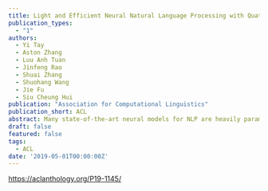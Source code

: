 ```yaml
---
title: Light and Efficient Neural Natural Language Processing with Quaternion Networks
publication_types:
  - "1"
authors:
  - Yi Tay
  - Aston Zhang
  - Luu Anh Tuan
  - Jinfeng Rao
  - Shuai Zhang
  - Shuohang Wang
  - Jie Fu
  - Siu Cheung Hui
publication: "Association for Computational Linguistics"
publication_short: ACL
abstract: Many state-of-the-art neural models for NLP are heavily parameterized and thus memory inefficient. This paper proposes a series of lightweight and memory efficient neural architectures for a potpourri of natural language processing (NLP) tasks. To this end, our models exploit computation using Quaternion algebra and hypercomplex spaces, enabling not only expressive inter-component interactions but also significantly (75%) reduced parameter size due to lesser degrees of freedom in the Hamilton product. We propose Quaternion variants of models, giving rise to new architectures such as the Quaternion attention Model and Quaternion Transformer. Extensive experiments on a battery of NLP tasks demonstrates the utility of proposed Quaternion-inspired models, enabling up to 75% reduction in parameter size without significant loss in performance.
draft: false
featured: false
tags:
  - ACL
date: '2019-05-01T00:00:00Z'
---
```

https://aclanthology.org/P19-1145/